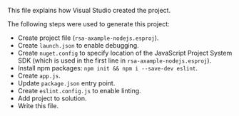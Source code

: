 This file explains how Visual Studio created the project.

The following steps were used to generate this project:
- Create project file (`rsa-axample-nodejs.esproj`).
- Create `launch.json` to enable debugging.
- Create `nuget.config` to specify location of the JavaScript Project System SDK (which is used in the first line in `rsa-axample-nodejs.esproj`).
- Install npm packages: `npm init && npm i --save-dev eslint`.
- Create `app.js`.
- Update `package.json` entry point.
- Create `eslint.config.js` to enable linting.
- Add project to solution.
- Write this file.
